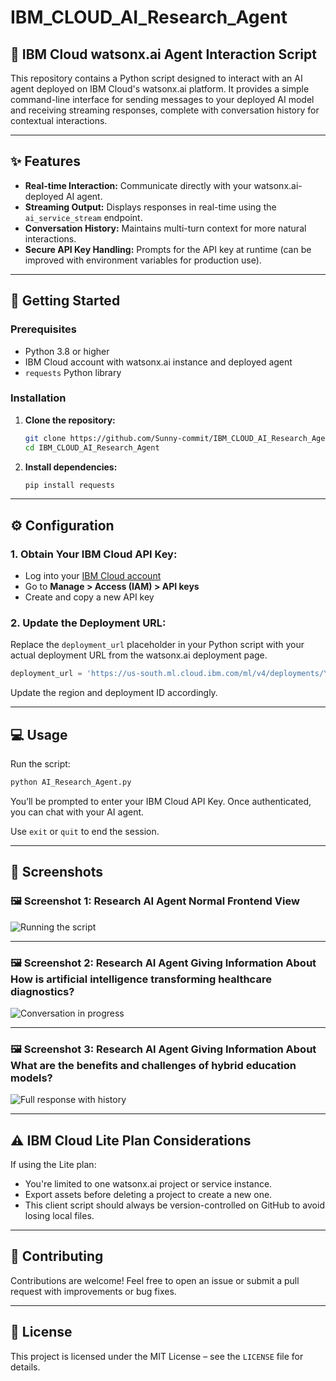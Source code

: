 # IBM_CLOUD_AI_Research_Agent

## 🤖 IBM Cloud watsonx.ai Agent Interaction Script

This repository contains a Python script designed to interact with an AI agent deployed on IBM Cloud's watsonx.ai platform. It provides a simple command-line interface for sending messages to your deployed AI model and receiving streaming responses, complete with conversation history for contextual interactions.

---

## ✨ Features

- **Real-time Interaction:** Communicate directly with your watsonx.ai-deployed AI agent.
- **Streaming Output:** Displays responses in real-time using the `ai_service_stream` endpoint.
- **Conversation History:** Maintains multi-turn context for more natural interactions.
- **Secure API Key Handling:** Prompts for the API key at runtime (can be improved with environment variables for production use).

---

## 🚀 Getting Started

### Prerequisites

- Python 3.8 or higher
- IBM Cloud account with watsonx.ai instance and deployed agent
- `requests` Python library

### Installation

1. **Clone the repository:**

    ```bash
    git clone https://github.com/Sunny-commit/IBM_CLOUD_AI_Research_Agent.git
    cd IBM_CLOUD_AI_Research_Agent
    ```

2. **Install dependencies:**

    ```bash
    pip install requests
    ```

---

## ⚙️ Configuration

### 1. Obtain Your IBM Cloud API Key:

- Log into your [IBM Cloud account](https://cloud.ibm.com/)
- Go to **Manage > Access (IAM) > API keys**
- Create and copy a new API key

### 2. Update the Deployment URL:

Replace the `deployment_url` placeholder in your Python script with your actual deployment URL from the watsonx.ai deployment page.

```python
deployment_url = 'https://us-south.ml.cloud.ibm.com/ml/v4/deployments/YOUR_DEPLOYMENT_ID/ai_service_stream?version=2021-05-01'
```

Update the region and deployment ID accordingly.

---

## 💻 Usage

Run the script:

```bash
python AI_Research_Agent.py
```

You’ll be prompted to enter your IBM Cloud API Key. Once authenticated, you can chat with your AI agent.

Use `exit` or `quit` to end the session.

---

## 📸 Screenshots

### 🖼 Screenshot 1: Research AI Agent Normal Frontend View 
![Running the script](https://github.com/Sunny-commit/IBM_CLOUD_AICTE_INTERNSHIP_AI_Research_Agent/blob/main/images/AI%20Research%20Agent%20%E2%80%94%20ai_research_agent%20_%20IBM%20watsonx_00.png)

---

### 🖼 Screenshot 2: Research AI Agent Giving Information About How is artificial intelligence transforming healthcare diagnostics?
![Conversation in progress](https://github.com/Sunny-commit/IBM_CLOUD_AICTE_INTERNSHIP_AI_Research_Agent/blob/main/images/AI%20Research%20Agent%20%E2%80%94%20ai_research_agent%20_%20IBM%20watsonx_2_00.png)

---

### 🖼 Screenshot 3: Research AI Agent Giving Information About What are the benefits and challenges of hybrid education models? 
![Full response with history]()

---

## ⚠️ IBM Cloud Lite Plan Considerations

If using the Lite plan:

- You're limited to one watsonx.ai project or service instance.
- Export assets before deleting a project to create a new one.
- This client script should always be version-controlled on GitHub to avoid losing local files.

---

## 🤝 Contributing

Contributions are welcome! Feel free to open an issue or submit a pull request with improvements or bug fixes.

---

## 📄 License

This project is licensed under the MIT License – see the `LICENSE` file for details.
